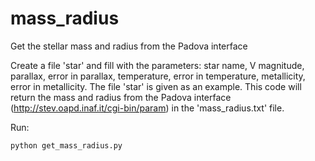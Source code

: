 mass_radius
===========

Get the stellar mass and radius from the Padova interface

Create a file 'star' and fill with the parameters: star name, V magnitude, parallax, error in parallax, temperature, error in temperature, metallicity, error in metallicity.
The file 'star' is given as an example.
This code will return the mass and radius from the Padova interface (http://stev.oapd.inaf.it/cgi-bin/param) in the 'mass_radius.txt' file.

Run:

    python get_mass_radius.py
